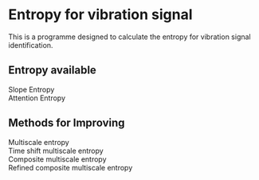 # Entropy for vibration signal
This is a programme designed to calculate the entropy for vibration signal identification.

## Entropy available
Slope Entropy  
Attention Entropy  
## Methods for Improving
Multiscale entropy  
Time shift multiscale entropy  
Composite multiscale entropy  
Refined composite multiscale entropy  
